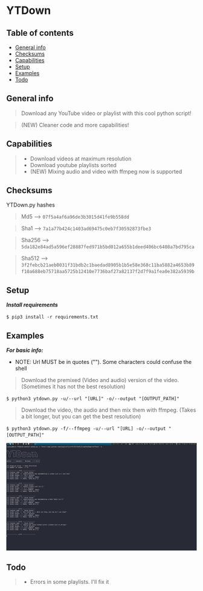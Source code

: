 # YTDown

## Table of contents
* [General info](#general-info)
* [Checksums](#checksums)
* [Capabilities](#capabilities)
* [Setup](#setup)
* [Examples](#Examples)
* [Todo](#Todo)


## General info
>Download any YouTube video or playlist with this cool python script! 

>(NEW) Cleaner code and more capabilities!
## Capabilities

>- Download videos at maximum resolution
>- Download youtube playlists sorted
>- (NEW) Mixing audio and video with ffmpeg now is supported

## Checksums
YTDown.py hashes

>Md5 --> `07f5a4af6a96de3b3015d41fe9b558dd`

>Sha1 --> `7a1a77b424c1403ad69475c0eb7f30592873fbe3`

>Sha256 --> `5da182e84ad5a596ef28887fed971b5bd012a655b1deed406bc6408a7bd795ca`

>Sha512 --> `3f2febcb21aeb0031f31bdb2c1baedad8905b1b5e58e368c11ba5882a4653b89f10a688eb75718aa5725b12410e7736baf27a82137f2d7f9a1fea0e382a5939b`


## Setup

***Install requirements***

`$ pip3 install -r requirements.txt`

## Examples

***For basic info:***

- NOTE: Url MUST be in quotes (""). Some characters could confuse the shell

>Download the premixed (Video and audio) version of the video. (Sometimes it has not the best resolution)

`$ python3 ytdown.py -u/--url "[URL]" -o/--output "[OUTPUT_PATH]"`

>Download the video, the audio and then mix them with ffmpeg. (Takes a bit longer, but you can get the best resolution)

`$ python3 ytdown.py -f/--ffmpeg -u/--url "[URL] -o/--output "[OUTPUT_PATH]"`

![alt text](example.png)

## Todo

>- Errors in some playlists. I'll fix it
